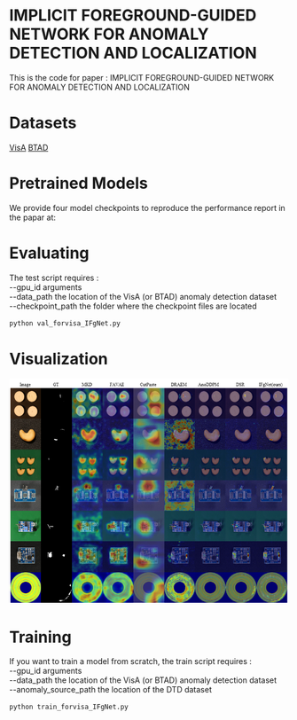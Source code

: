 # IMPLICIT FOREGROUND-GUIDED NETWORK FOR ANOMALY DETECTION AND LOCALIZATION
This is the code for paper : IMPLICIT FOREGROUND-GUIDED NETWORK FOR ANOMALY DETECTION AND LOCALIZATION

# Datasets
[VisA](https://link.springer.com/chapter/10.1007/978-3-031-20056-4_23)
[BTAD](https://ieeexplore.ieee.org/abstract/document/9576231)

# Pretrained Models
We provide four model checkpoints to reproduce the performance report in the papar at:

# Evaluating
The test script requires : \
--gpu_id arguments \
--data_path the location of the VisA (or BTAD) anomaly detection dataset \
--checkpoint_path the folder where the checkpoint files are located
```python
python val_forvisa_IFgNet.py
```
# Visualization
![image](https://github.com/gloriacxl/IFgNet/blob/main/visualization.png)

# Training
If you want to train a model from scratch, the train script requires : \
--gpu_id arguments \
--data_path the location of the VisA (or BTAD) anomaly detection dataset \
--anomaly_source_path the location of the DTD dataset
```python
python train_forvisa_IFgNet.py
```
